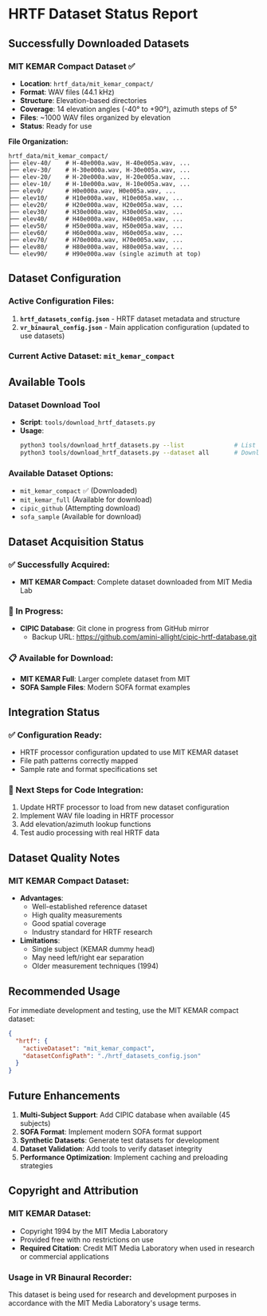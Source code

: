 # HRTF Dataset Status Report

## Successfully Downloaded Datasets

### MIT KEMAR Compact Dataset ✅
- **Location**: `hrtf_data/mit_kemar_compact/`
- **Format**: WAV files (44.1 kHz)
- **Structure**: Elevation-based directories
- **Coverage**: 14 elevation angles (-40° to +90°), azimuth steps of 5°
- **Files**: ~1000 WAV files organized by elevation
- **Status**: Ready for use

**File Organization:**
```
hrtf_data/mit_kemar_compact/
├── elev-40/    # H-40e000a.wav, H-40e005a.wav, ...
├── elev-30/    # H-30e000a.wav, H-30e005a.wav, ...
├── elev-20/    # H-20e000a.wav, H-20e005a.wav, ...
├── elev-10/    # H-10e000a.wav, H-10e005a.wav, ...
├── elev0/      # H0e000a.wav, H0e005a.wav, ...
├── elev10/     # H10e000a.wav, H10e005a.wav, ...
├── elev20/     # H20e000a.wav, H20e005a.wav, ...
├── elev30/     # H30e000a.wav, H30e005a.wav, ...
├── elev40/     # H40e000a.wav, H40e005a.wav, ...
├── elev50/     # H50e000a.wav, H50e005a.wav, ...
├── elev60/     # H60e000a.wav, H60e005a.wav, ...
├── elev70/     # H70e000a.wav, H70e005a.wav, ...
├── elev80/     # H80e000a.wav, H80e005a.wav, ...
└── elev90/     # H90e000a.wav (single azimuth at top)
```

## Dataset Configuration

### Active Configuration Files:
1. **`hrtf_datasets_config.json`** - HRTF dataset metadata and structure
2. **`vr_binaural_config.json`** - Main application configuration (updated to use datasets)

### Current Active Dataset: `mit_kemar_compact`

## Available Tools

### Dataset Download Tool
- **Script**: `tools/download_hrtf_datasets.py`
- **Usage**:
  ```bash
  python3 tools/download_hrtf_datasets.py --list              # List available datasets
  python3 tools/download_hrtf_datasets.py --dataset all       # Download all datasets
  ```

### Available Dataset Options:
- `mit_kemar_compact` ✅ (Downloaded)
- `mit_kemar_full` (Available for download)
- `cipic_github` (Attempting download)
- `sofa_sample` (Available for download)

## Dataset Acquisition Status

### ✅ Successfully Acquired:
- **MIT KEMAR Compact**: Complete dataset downloaded from MIT Media Lab

### 🔄 In Progress:
- **CIPIC Database**: Git clone in progress from GitHub mirror
  - Backup URL: https://github.com/amini-allight/cipic-hrtf-database.git

### 📋 Available for Download:
- **MIT KEMAR Full**: Larger complete dataset from MIT
- **SOFA Sample Files**: Modern SOFA format examples

## Integration Status

### ✅ Configuration Ready:
- HRTF processor configuration updated to use MIT KEMAR dataset
- File path patterns correctly mapped
- Sample rate and format specifications set

### 🔄 Next Steps for Code Integration:
1. Update HRTF processor to load from new dataset configuration
2. Implement WAV file loading in HRTF processor
3. Add elevation/azimuth lookup functions
4. Test audio processing with real HRTF data

## Dataset Quality Notes

### MIT KEMAR Compact Dataset:
- **Advantages**:
  - Well-established reference dataset
  - High quality measurements
  - Good spatial coverage
  - Industry standard for HRTF research
- **Limitations**:
  - Single subject (KEMAR dummy head)
  - May need left/right ear separation
  - Older measurement techniques (1994)

## Recommended Usage

For immediate development and testing, use the MIT KEMAR compact dataset:

```json
{
  "hrtf": {
    "activeDataset": "mit_kemar_compact",
    "datasetConfigPath": "./hrtf_datasets_config.json"
  }
}
```

## Future Enhancements

1. **Multi-Subject Support**: Add CIPIC database when available (45 subjects)
2. **SOFA Format**: Implement modern SOFA format support
3. **Synthetic Datasets**: Generate test datasets for development
4. **Dataset Validation**: Add tools to verify dataset integrity
5. **Performance Optimization**: Implement caching and preloading strategies

## Copyright and Attribution

### MIT KEMAR Dataset:
- Copyright 1994 by the MIT Media Laboratory
- Provided free with no restrictions on use
- **Required Citation**: Credit MIT Media Laboratory when used in research or commercial applications

### Usage in VR Binaural Recorder:
This dataset is being used for research and development purposes in accordance with the MIT Media Laboratory's usage terms.